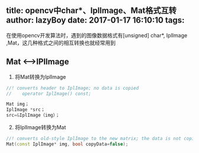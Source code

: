 title: opencv中char*、IplImage、Mat格式互转
author: lazyBoy
date: 2017-01-17 16:10:10
tags:
---
<p id="div-border-left-green">在使用opencv开发算法时，遇到的图像数据格式有<span id="inline-purple">[unsigned] char*</span>,<span id="inline-blue"> IplImage</span> ,<span id="inline-yellow">Mat</span>，这几种格式之间的相互转换也就经常用到</p>

## Mat <-->IPlImage
1. 将Mat转换为IplImage

  ```C++
  //! converts header to IplImage; no data is copied
  //    operator IplImage() const;

  Mat img；
  IplImage *src；
  src=&IplImage（img）；
  ```

2. 将IplImage转换为Mat

  ```C++
  //! converts old-style IplImage to the new matrix; the data is not copied by default
  Mat(const IplImage* img, bool copyData=false);
  ```